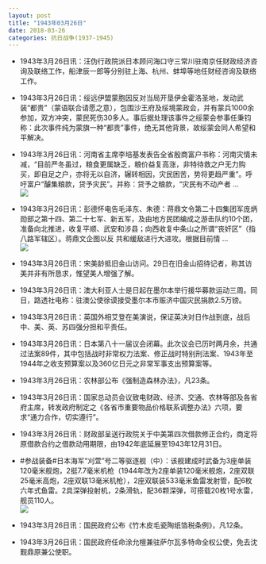 ```yaml
---
layout: post
title: "1943年03月26日"
date: 2018-03-26
categories: 抗日战争(1937-1945)
---
```


<meta name="referrer" content="no-referrer" />

- 1943年3月26日讯：汪伪行政院派日本顾问海口守三常川驻南京任财政经济咨询及联络工作，船津辰一郎等分别驻上海、杭州、蚌埠等地任财经咨询及联络工作。 

- 1943年3月26日讯：绥远伊盟蒙胞因反对当局开垦伊金霍洛圣地，发动武装“都贵”（蒙语联合请愿之意），包围沙王府及绥境蒙政会，并有蒙兵1000余参加，双方冲突，蒙民死伤30多人。事后据处理该事件之绥蒙会参事任秉钧称：此次事件纯为蒙旗一种“都贵”事件，绝无其他背景，故绥蒙会同人希望和平解决。 

- 1943年3月26日讯：河南省主席李培基发表告全省殷商富户书称：河南灾情未减，“目前严冬虽过，粮食更属缺乏，粮价益复高涨，非特待救之户无力购买，即自足之户，亦将无以自济，辗转相因，灾民困苦，势将更趋严重”。呼吁富户“醵集粮款，贷予灾民”。并称：贷予之粮款，“灾民有不动产者 ... <br/><img src="https://wx2.sinaimg.cn/large/aca367d8ly1fpqgzfym1rj20c80bxglr.jpg" />

- 1943年3月26日讯：彭德怀电告毛泽东、朱德：蒋鼎文令第二十四集团军庞炳勋部之第十四、第二十七军、新五军，及由地方民团编成之游击队约10个团，准备向北推进，收复平顺、武安和涉县；向西收复中条山之所谓“丧奸区”（指八路军辖区）。蒋鼎文企图以反 共和缓敌进行大进攻。根据目前情 ... <br/><img src="https://wx2.sinaimg.cn/large/aca367d8ly1fpqf8fhtx6j20c80bxmxa.jpg" />

- 1943年3月26日讯：宋美龄抵旧金山访问。29日在旧金山招待记者，称其访美并非有所恳求，惟望美人增强了解。 

- 1943年3月26日讯：澳大利亚人士是日起在墨尔本举行援华募款运动三周。同日，路透社电称：驻澳公使徐谟接受墨尔本市赈济中国灾民捐款2.5万镑。 

- 1943年3月26日讯：英国外相艾登在美演说，保证英决对日作战到底，战后中、美、英、苏四强分担和平责任。 

- 1943年3月26日讯：日本第八十一届议会闭幕。此次议会已历时两月余，共通过法案89件，其中包括战时非常权力法案、修正战时特别刑法案、1943年至1944年之收支预算案以及360亿日元之非常军事支出预算案等。 

- 1943年3月26日讯：农林部公布《强制造森林办法》，凡23条。 

- 1943年3月26日讯：国家总动员会议致电财政、经济、交通、农林等部及各省府主席，转发政府制定之《各省市重要物品价格联系调整办法》六项，要求“通力合作，切实遵行”。 

- 1943年3月26日讯：财政部呈送行政院关于中美第四次借款修正合约，商定将原借款合约之借款动用期限，由1942年底延展至1943年12月31日。 

- #参战装备#日本海军“刈萱”号二等驱逐舰（中）：该舰建成时武备为3座单装120毫米舰炮，2挺7.7毫米机枪（1944年改为2座单装120毫米舰炮，2座双联25毫米高炮，2座双联13毫米机枪），2座双联装533毫米鱼雷发射管，配6枚六年式鱼雷。2具深弹投射机，2条滑轨，配36颗深弹，可搭载20枚1号水雷，舰员110人。 <br/><img src="https://wx1.sinaimg.cn/large/aca367d8ly1fppzmnk0f5j21hc0rfjy9.jpg" />

- 1943年3月26日讯：国民政府公布《竹木皮毛瓷陶纸箔税条例》，凡12条。 

- 1943年3月26日讯：国民政府任命涂允檀兼驻萨尔瓦多特命全权公使，免去沈觐鼎原兼公使职。 

